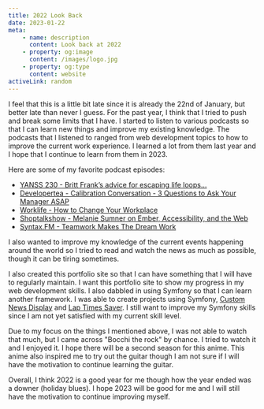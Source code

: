 ```yaml
---
title: 2022 Look Back
date: 2023-01-22
meta:
    - name: description
      content: Look back at 2022
    - property: og:image
      content: /images/logo.jpg
    - property: og:type
      content: website
activeLink: random
---
```


<script setup>
import BlogPost from './.vitepress/theme/components/BlogPost.vue';
import './.vitepress/styles/codeblock.styl';

</script>

<BlogPost>
  <div>
I feel that this is a little bit late since it is already the 22nd of January, but better late than never I guess. For the past year, I think that I tried to push and break some limits that I have. I started to listen to various podcasts so that I can learn new things and improve my existing knowledge. The podcasts that I listened to ranged from web development topics to how to improve the current work experience. I learned a lot from them last year and I hope that I continue to learn from them in 2023.

Here are some of my favorite podcast episodes:

<ul>
  <li>
    <a href="https://youarenotsosmart.com/2022/04/05/yanss-229-britt-franks-advice-for-escaping-life-loops-dealing-with-trauma-and-building-the-psychological-momentum-required-to-get-yourself-unstuck/" target="_blank" rel="noopener">YANSS 230 - Britt Frank’s advice for escaping life loops...</a>
  </li>
  <li>
    <a href="https://developertea.com/episodes/73c8ddf8-f0dc-4119-ae02-a844c797b83c" target="_blank" rel="noopener">Developertea - Calibration Conversation - 3 Questions to Ask Your Manager ASAP</a>
  </li>
  <li>
    <a href="https://www.ted.com/talks/worklife_with_adam_grant_how_to_change_your_workplace?referrer=playlist-worklife_with_adam_grant_season_5" target="_blank" rel="noopener">Worklife - How to Change Your Workplace</a>
  </li>
  <li>
    <a href="https://shoptalkshow.com/499/" target="_blank" rel="noopener">Shoptalkshow - Melanie Sumner on Ember, Accessibility, and the Web</a>
  </li>
  <li>
    <a href="https://syntax.fm/show/427/teamwork-makes-the-dream-work" target="_blank" rel="noopener">Syntax.FM - Teamwork Makes The Dream Work</a>
  </li>
</ul>

I also wanted to improve my knowledge of the current events happening around the world so I tried to read and watch the news as much as possible, though it can be tiring sometimes.

I also created this portfolio site so that I can have something that I will have to regularly maintain. I want this portfolio site to show my progress in my web development skills. I also dabbled in using Symfony so that I can learn another framework. I was able to create projects using Symfony, <a href="https://github.com/iusiel/custom_news_display">Custom News Display</a> and <a href="https://github.com/iusiel/lap_times_saver">Lap Times Saver</a>. I still want to improve my Symfony skills since I am not yet satisfied with my current skill level.

Due to my focus on the things I mentioned above, I was not able to watch that much, but I came across "Bocchi the rock" by chance. I tried to watch it and I enjoyed it. I hope there will be a second season for this anime. This anime also inspired me to try out the guitar though I am not sure if I will have the motivation to continue learning the guitar.

Overall, I think 2022 is a good year for me though how the year ended was a downer (holiday blues). I hope 2023 will be good for me and I will still have the motivation to continue improving myself.

  </div>
</BlogPost>
